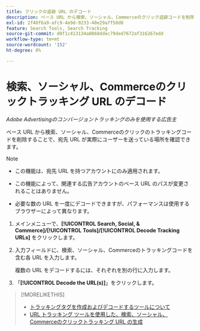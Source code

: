 ```yaml
---
title: クリックの追跡 URL のデコード
description: ベース URL から検索、ソーシャル、Commerceのクリック追跡コードを削除する方法を説明します。
exl-id: 2f40f6a9-afc9-4e9d-9233-40e29a7f50d8
feature: Search Tools, Search Tracking
source-git-commit: d0f1c413134a0868ddec79ded7672af316267edd
workflow-type: tm+mt
source-wordcount: '152'
ht-degree: 0%

---
```


# 検索、ソーシャル、Commerceのクリックトラッキング URL のデコード

*Adobe Advertisingのコンバージョントラッキングのみを使用する広告主*

ベース URL から検索、ソーシャル、Commerceのクリックのトラッキングコードを削除することで、宛先 URL が実際にユーザーを送っている場所を確認できます。

>[!NOTE]
>
>* この機能は、宛先 URL を持つアカウントにのみ適用されます。
>
>* この機能によって、関連する広告アカウントのベース URL のパスが変更されることはありません。
>
>* 必要な数の URL を一度にデコードできますが、パフォーマンスは使用するブラウザーによって異なります。

1. メインメニューで、**[!UICONTROL Search, Social, & Commerce]/[!UICONTROL Tools]/[!UICONTROL Decode Tracking URLs]** をクリックします。

1. 入力フィールドに、検索、ソーシャル、Commerceのトラッキングコードを含む各 URL を入力します。

   複数の URL をデコードするには、それぞれを別の行に入力します。

1. 「**[!UICONTROL Decode the URL(s)]**」をクリックします。

>[!MORELIKETHIS]
>
>* [ トラッキングタグを作成およびデコードするツールについて ](tracking-tools-about.md)
>* [URL トラッキング ツールを使用した、検索、ソーシャル、Commerceのクリックトラッキング URL の生成 ](click-tracking-url-generate.md)
